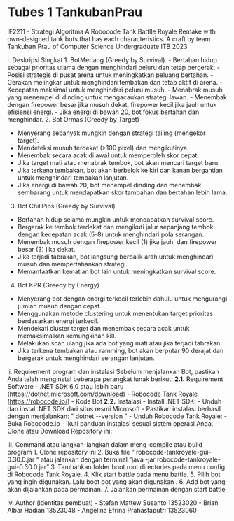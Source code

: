 # Tubes 1 TankubanPrau
IF2211 - Strategi Algoritma
A Robocode Tank Battlle Royale Remake with own-designed tank bots that has each characteristics. A craft by team Tankuban Prau of Computer Science Undergraduate ITB 2023



i. Deskripsi Singkat
        1. BotMeriang (Greedy by Survival).
            - Bertahan hidup sebagai prioritas utama dengan menghindari peluru dan tetap bergerak.
            - Posisi strategis di pusat arena untuk meningkatkan peluang bertahan.
            - Gerakan melingkar untuk menghindari tembakan dan tetap aktif di arena.
            - Kecepatan maksimal untuk menghindari peluru musuh.
            - Menabrak musuh yang menempel di dinding untuk mengacaukan strategi lawan.
            - Menembak dengan firepower besar jika musuh dekat, firepower kecil jika jauh untuk efisiensi energi.
            - Jika energi di bawah 20, bot fokus bertahan dan menghindar.
2. Bot Ormas (Greedy by Target)
- Menyerang sebanyak mungkin dengan strategi tailing (mengekor target).
- Mendeteksi musuh terdekat (>100 pixel) dan mengikutinya.
- Menembak secara acak di awal untuk memperoleh skor cepat.
- Jika target mati atau menabrak tembok, bot akan mencari target baru.
- Jika terkena tembakan, bot akan berbelok ke kiri dan kanan bergantian untuk menghindari tembakan lanjutan.
- Jika energi di bawah 20, bot menempel dinding dan menembak sembarang untuk mendapatkan skor tambahan dan bertahan lebih lama.
3. Bot ChillPips (Greedy by Survival)
- Bertahan hidup selama mungkin untuk mendapatkan survival score.
- Bergerak ke tembok terdekat dan mengikuti jalur sepanjang tembok dengan kecepatan acak (5-8) untuk menghindari pola serangan.
- Menembak musuh dengan firepower kecil (1) jika jauh, dan firepower besar (3) jika dekat.
- Jika terjadi tabrakan, bot langsung berbalik arah untuk menghindari musuh dan mempertahankan strategi.
- Memanfaatkan kematian bot lain untuk meningkatkan survival score.
4. Bot KPR (Greedy by Energy)
- Menyerang bot dengan energi terkecil terlebih dahulu untuk mengurangi jumlah musuh dengan cepat.
- Menggunakan metode clustering untuk menentukan target prioritas berdasarkan energi terkecil.
- Mendekati cluster target dan menembak secara acak untuk memaksimalkan kemungkinan kill.
- Melakukan scan ulang jika ada bot yang mati atau jika terjadi tabrakan.
- Jika terkena tembakan atau ramming, bot akan berputar 90 derajat dan bergerak untuk menghindari serangan lanjutan.


ii. Requirement program dan instalasi
    Sebelum menjalankan Bot, pastikan Anda telah menginstal beberapa perangkat lunak berikut:
    **2.1.** Requirement Software
          - .NET SDK 6.0 atau lebih baru (https://dotnet.microsoft.com/download)
          - Robocode Tank Royale (https://robocode.io/)
          - Kode Bot
    **2.2.** Instalasi
          - Install .NET SDK:
          - Unduh dan instal .NET SDK dari situs resmi Microsoft
          - Pastikan instalasi berhasil dengan menjalankan: " dotnet --version "
          - Unduh Robocode Tank Royale:
          - Buka Robocode.io
          - Ikuti panduan instalasi sesuai sistem operasi Anda.
          - Clone atau Download Repository ini:

iii. Command atau langkah-langkah dalam meng-compile atau build program
        1. Clone repository ini
        2. Buka file “ robocode-tankroyale-gui-0.30.0.jar “ atau jalankan dengan terminal “java -jar robocode-tankroyale-gui-0.30.0.jar”
        3. Tambahkan folder boot root directories pada menu config di Robocode Tank Royale. 
        4. Klik start battle pada menu battle. 
        5. Pilih bot yang ingin digunakan. Lalu boot bot yang akan digunakan . 
        6. Add bot yang akan dijalankan pada permainan.
        7. Jalankan permainan dengan start battle.


iv. Author (identitas pembuat)
    - Stefan Mattew Susanto           13523020
    - Brian Albar Hadian              13523048
    - Angelina Efrina Prahastaputri   13523060
